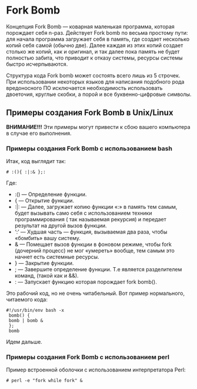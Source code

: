 # Fork Bomb #

Концепция Fork Bomb — коварная маленькая программа, которая порождает себя n-раз. 
Действует Fork bomb по весьма простому пути: для начала программа загружает себя в память, где создает несколько копий себя самой (обычно две). Далее каждая из этих копий создает столько же копий, как и оригинал, и так далее пока память не будет полностью забита, что приводит к отказу системы, ресурсы системы быстро исчерпываются. 

Структура кода Fork bomb может состоять всего лишь из 5 строчек. 
При использовании некоторых языков для написания подобного рода вредоносного ПО исключается необходимость использовать двоеточия, круглые скобки, а порой и все буквенно-цифровые символы.

## Примеры создания  Fork Bomb в Unix/Linux ##
**ВНИМАНИЕ!!!** Эти примеры могут привести к сбою вашего компьютера в случае его выполнения.
### Примеры создания  Fork Bomb с использованием bash ###

Итак, код выглядит так:

	# :(){ :|:& };:

Где:
   *	:() — Определение функции.
   *	{  — Открытие функции.
   *	:|: — Далее, загружает копию функции «:» в память тем самым, будет вызывать само себя с использованием техники программирования ( так называемая рекурсия) и передает результат на другой вызов функции.
   *	‘:’ — Худшая часть — функция, вызываемая два раза, чтобы «бомбить» вашу систему.
   *	& — Помещает вызов функции в фоновом режиме, чтобы fork (дочерний процесс) не мог «умереть» вообще, тем самым это начнет есть системные ресурсы.
   *	} — Закрытие функции.
   *	; — Завершите определение функции. Т.е является разделителем команд, (такой как и &&).
   *	: — Запускает функцию которая порождает fork bomb().
	 
Это рабочий код, но не очень читабельный. Вот пример нормального, читаемого кода:
	 
	#!/usr/bin/env bash -x
	 bomb() {
	 bomb | bomb &
	 };
	 bomb
	 
Идем дальше.

### Примеры создания  Fork Bomb с использованием perl ###

Пример встроенной оболочки с использованием интерпретатора Perl:

	# perl -e "fork while fork" &
